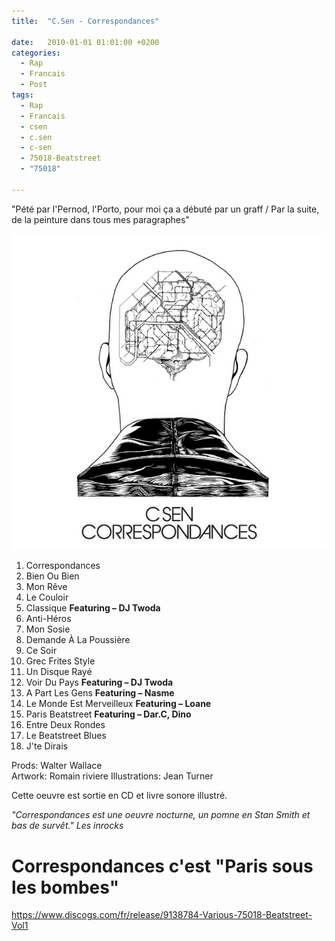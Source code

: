 ```yaml
---
title:  "C.Sen - Correspondances"

date:   2010-01-01 01:01:00 +0200
categories:
  - Rap
  - Francais
  - Post
tags:
  - Rap
  - Francais
  - csen
  - c.sen
  - c-sen
  - 75018-Beatstreet
  - "75018"

---
```

"Pété par l'Pernod, l'Porto, pour moi ça a débuté par un graff / 
Par la suite, de la peinture dans tous mes paragraphes"

![Cover](/images/csen-correspondances.jpg)

1. Correspondances
2. Bien Ou Bien  
3. Mon Rêve  
4. Le Couloir  
5. Classique **Featuring – DJ Twoda**  
6. Anti-Héros  
7. Mon Sosie  
8. Demande À La Poussière  
9. Ce Soir  
10. Grec Frites Style  
11. Un Disque Rayé  
12. Voir Du Pays **Featuring – DJ Twoda**  
13. A Part Les Gens **Featuring – Nasme**
14. Le Monde Est Merveilleux **Featuring – Loane**  
15. Paris Beatstreet **Featuring – Dar.C, Dino**
16. Entre Deux Rondes  
17. Le Beatstreet Blues  
18. J'te Dirais  

Prods: Walter Wallace  
Artwork: Romain riviere
Illustrations: Jean Turner  

Cette oeuvre est sortie en CD et livre sonore illustré.

*"Correspondances est une oeuvre nocturne, un pomne en Stan Smith et bas de survêt." Les inrocks*

# Correspondances c'est "Paris sous les bombes"




https://www.discogs.com/fr/release/9138784-Various-75018-Beatstreet-Vol1
